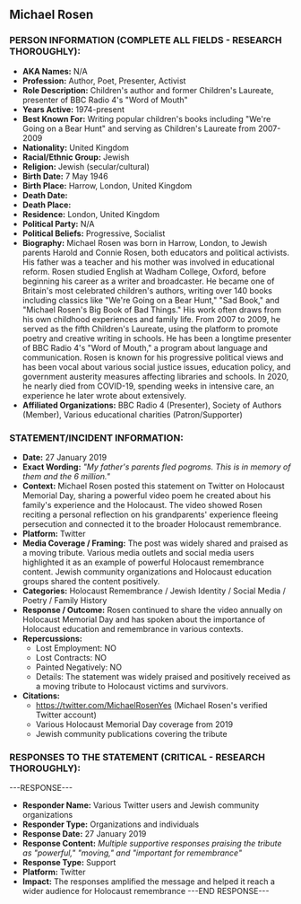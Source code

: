 ## Michael Rosen

### PERSON INFORMATION (COMPLETE ALL FIELDS - RESEARCH THOROUGHLY):

- **AKA Names:** N/A
- **Profession:** Author, Poet, Presenter, Activist
- **Role Description:** Children's author and former Children's Laureate, presenter of BBC Radio 4's "Word of Mouth"
- **Years Active:** 1974-present
- **Best Known For:** Writing popular children's books including "We're Going on a Bear Hunt" and serving as Children's Laureate from 2007-2009
- **Nationality:** United Kingdom
- **Racial/Ethnic Group:** Jewish
- **Religion:** Jewish (secular/cultural)
- **Birth Date:** 7 May 1946
- **Birth Place:** Harrow, London, United Kingdom
- **Death Date:** 
- **Death Place:** 
- **Residence:** London, United Kingdom
- **Political Party:** N/A
- **Political Beliefs:** Progressive, Socialist
- **Biography:** Michael Rosen was born in Harrow, London, to Jewish parents Harold and Connie Rosen, both educators and political activists. His father was a teacher and his mother was involved in educational reform. Rosen studied English at Wadham College, Oxford, before beginning his career as a writer and broadcaster. He became one of Britain's most celebrated children's authors, writing over 140 books including classics like "We're Going on a Bear Hunt," "Sad Book," and "Michael Rosen's Big Book of Bad Things." His work often draws from his own childhood experiences and family life. From 2007 to 2009, he served as the fifth Children's Laureate, using the platform to promote poetry and creative writing in schools. He has been a longtime presenter of BBC Radio 4's "Word of Mouth," a program about language and communication. Rosen is known for his progressive political views and has been vocal about various social justice issues, education policy, and government austerity measures affecting libraries and schools. In 2020, he nearly died from COVID-19, spending weeks in intensive care, an experience he later wrote about extensively.
- **Affiliated Organizations:** BBC Radio 4 (Presenter), Society of Authors (Member), Various educational charities (Patron/Supporter)

### STATEMENT/INCIDENT INFORMATION:
- **Date:** 27 January 2019
- **Exact Wording:** *"My father's parents fled pogroms. This is in memory of them and the 6 million."*
- **Context:** Michael Rosen posted this statement on Twitter on Holocaust Memorial Day, sharing a powerful video poem he created about his family's experience and the Holocaust. The video showed Rosen reciting a personal reflection on his grandparents' experience fleeing persecution and connected it to the broader Holocaust remembrance.
- **Platform:** Twitter
- **Media Coverage / Framing:** The post was widely shared and praised as a moving tribute. Various media outlets and social media users highlighted it as an example of powerful Holocaust remembrance content. Jewish community organizations and Holocaust education groups shared the content positively.
- **Categories:** Holocaust Remembrance / Jewish Identity / Social Media / Poetry / Family History
- **Response / Outcome:** Rosen continued to share the video annually on Holocaust Memorial Day and has spoken about the importance of Holocaust education and remembrance in various contexts.
- **Repercussions:** 
  - Lost Employment: NO
  - Lost Contracts: NO
  - Painted Negatively: NO
  - Details: The statement was widely praised and positively received as a moving tribute to Holocaust victims and survivors.
- **Citations:** 
  - https://twitter.com/MichaelRosenYes (Michael Rosen's verified Twitter account)
  - Various Holocaust Memorial Day coverage from 2019
  - Jewish community publications covering the tribute

### RESPONSES TO THE STATEMENT (CRITICAL - RESEARCH THOROUGHLY):

---RESPONSE---
- **Responder Name:** Various Twitter users and Jewish community organizations
- **Responder Type:** Organizations and individuals
- **Response Date:** 27 January 2019
- **Response Content:** *Multiple supportive responses praising the tribute as "powerful," "moving," and "important for remembrance"*
- **Response Type:** Support
- **Platform:** Twitter
- **Impact:** The responses amplified the message and helped it reach a wider audience for Holocaust remembrance
---END RESPONSE---